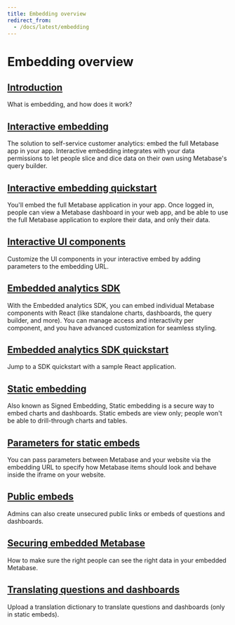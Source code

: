 ```yaml
---
title: Embedding overview
redirect_from:
  - /docs/latest/embedding
---
```


# Embedding overview

## [Introduction](./introduction.md)

What is embedding, and how does it work?

## [Interactive embedding](./interactive-embedding.md)

The solution to self-service customer analytics: embed the full Metabase app in your app. Interactive embedding integrates with your data permissions to let people slice and dice data on their own using Metabase's query builder.

## [Interactive embedding quickstart](./interactive-embedding-quick-start-guide.md)

You'll embed the full Metabase application in your app. Once logged in, people can view a Metabase dashboard in your web app, and be able to use the full Metabase application to explore their data, and only their data.

## [Interactive UI components](./interactive-ui-components.md)

Customize the UI components in your interactive embed by adding parameters to the embedding URL.

## [Embedded analytics SDK](./sdk/introduction.md)

With the Embedded analytics SDK, you can embed individual Metabase components with React (like standalone charts, dashboards, the query builder, and more). You can manage access and interactivity per component, and you have advanced customization for seamless styling.

## [Embedded analytics SDK quickstart](./sdk/quickstart.md)

Jump to a SDK quickstart with a sample React application.

## [Static embedding](./static-embedding.md)

Also known as Signed Embedding, Static embedding is a secure way to embed charts and dashboards. Static embeds are view only; people won't be able to drill-through charts and tables.

## [Parameters for static embeds](./static-embedding-parameters.md)

You can pass parameters between Metabase and your website via the embedding URL to specify how Metabase items should look and behave inside the iframe on your website.

## [Public embeds](./public-links.md)

Admins can also create unsecured public links or embeds of questions and dashboards.

## [Securing embedded Metabase](./securing-embeds.md)

How to make sure the right people can see the right data in your embedded Metabase.

## [Translating questions and dashboards](./translations.md)

Upload a translation dictionary to translate questions and dashboards (only in static embeds).
